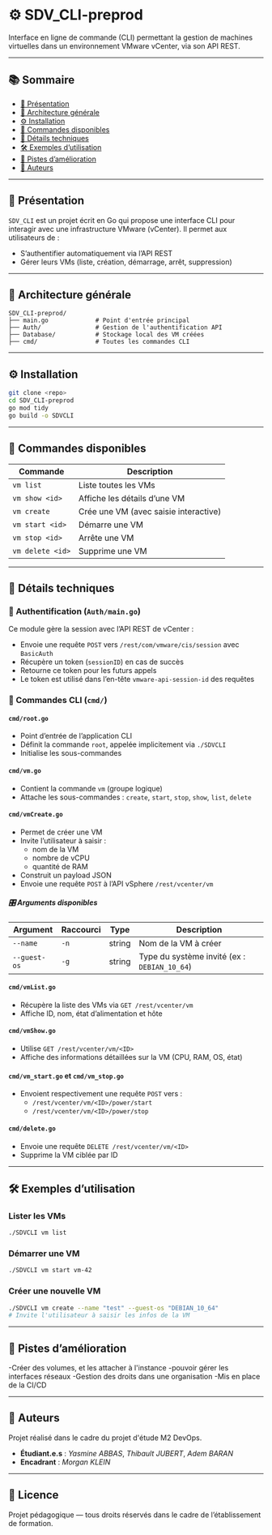 # ⚙️ SDV_CLI-preprod

Interface en ligne de commande (CLI) permettant la gestion de machines virtuelles dans un environnement VMware vCenter, via son API REST.

---

## 📚 Sommaire

- [📘 Présentation](#-présentation)
- [🧱 Architecture générale](#-architecture-générale)
- [⚙️ Installation](#-installation)
- [🚀 Commandes disponibles](#-commandes-disponibles)
- [🧠 Détails techniques](#-détails-techniques)
- [🛠️ Exemples d’utilisation](#-exemples-dutilisation)
- [📌 Pistes d’amélioration](#-pistes-damélioration)
- [👥 Auteurs](#-auteurs)

---

## 📘 Présentation

`SDV_CLI` est un projet écrit en Go qui propose une interface CLI pour interagir avec une infrastructure VMware (vCenter). Il permet aux utilisateurs de :

- S’authentifier automatiquement via l’API REST
- Gérer leurs VMs (liste, création, démarrage, arrêt, suppression)

---

## 🧱 Architecture générale

```
SDV_CLI-preprod/
├── main.go             # Point d'entrée principal
├── Auth/               # Gestion de l'authentification API
├── Database/           # Stockage local des VM créées
├── cmd/                # Toutes les commandes CLI
```

---

## ⚙️ Installation

```bash
git clone <repo>
cd SDV_CLI-preprod
go mod tidy
go build -o SDVCLI
```

---

## 🚀 Commandes disponibles

| Commande                | Description                                    |
|-------------------------|------------------------------------------------|
| `vm list`               | Liste toutes les VMs                          |
| `vm show <id>`          | Affiche les détails d’une VM                  |
| `vm create`             | Crée une VM (avec saisie interactive)         |
| `vm start <id>`         | Démarre une VM                                |
| `vm stop <id>`          | Arrête une VM                                 |
| `vm delete <id>`        | Supprime une VM                               |

---

## 🧠 Détails techniques

### 🔐 Authentification (`Auth/main.go`)

Ce module gère la session avec l’API REST de vCenter :

- Envoie une requête `POST` vers `/rest/com/vmware/cis/session` avec `BasicAuth`
- Récupère un token (`sessionID`) en cas de succès
- Retourne ce token pour les futurs appels
- Le token est utilisé dans l’en-tête `vmware-api-session-id` des requêtes

### 🧩 Commandes CLI (`cmd/`)

#### `cmd/root.go`

- Point d’entrée de l’application CLI
- Définit la commande `root`, appelée implicitement via `./SDVCLI`
- Initialise les sous-commandes

#### `cmd/vm.go`

- Contient la commande `vm` (groupe logique)
- Attache les sous-commandes : `create`, `start`, `stop`, `show`, `list`, `delete`


#### `cmd/vmCreate.go`

- Permet de créer une VM
- Invite l’utilisateur à saisir :
  - nom de la VM
  - nombre de vCPU
  - quantité de RAM
- Construit un payload JSON
- Envoie une requête `POST` à l’API vSphere `/rest/vcenter/vm`

##### 🎛️ Arguments disponibles

| Argument             | Raccourci | Type   | Description                                      |
|----------------------|-----------|--------|--------------------------------------------------|
| `--name`             | `-n`      | string | Nom de la VM à créer                             |
| `--guest-os`         | `-g`      | string | Type du système invité (ex : `DEBIAN_10_64`)     |
#### `cmd/vmList.go`

- Récupère la liste des VMs via `GET /rest/vcenter/vm`
- Affiche ID, nom, état d’alimentation et hôte

#### `cmd/vmShow.go`

- Utilise `GET /rest/vcenter/vm/<ID>`
- Affiche des informations détaillées sur la VM (CPU, RAM, OS, état)

#### `cmd/vm_start.go` et `cmd/vm_stop.go`

- Envoient respectivement une requête `POST` vers :
  - `/rest/vcenter/vm/<ID>/power/start`
  - `/rest/vcenter/vm/<ID>/power/stop`

#### `cmd/delete.go`

- Envoie une requête `DELETE /rest/vcenter/vm/<ID>`
- Supprime la VM ciblée par ID

---

## 🛠️ Exemples d’utilisation

### Lister les VMs

```bash
./SDVCLI vm list
```

### Démarrer une VM

```bash
./SDVCLI vm start vm-42
```

### Créer une nouvelle VM

```bash
./SDVCLI vm create --name "test" --guest-os "DEBIAN_10_64"
# Invite l'utilisateur à saisir les infos de la VM
```

---

## 📌 Pistes d’amélioration

-Créer des volumes, et les attacher à l'instance
-pouvoir gérer les interfaces réseaux
-Gestion des droits dans une organisation
-Mis en place de la CI/CD

---

## 👥 Auteurs

Projet réalisé dans le cadre du projet d'étude M2 DevOps.

- **Étudiant.e.s** : *Yasmine ABBAS*, *Thibault JUBERT*, *Adem BARAN*
- **Encadrant** : *Morgan KLEIN*

---

## 📄 Licence

Projet pédagogique — tous droits réservés dans le cadre de l’établissement de formation.
